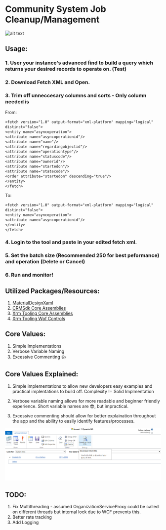 # Community System Job Cleanup/Management

![alt text](https://github.com/colathro/Dynamics-CRM-Community-System-Job-Cleanup/blob/master/Dynamics-365-Async-Cleanup/Reference%20Guide/CurrentVersionScreenshot.JPG?raw=true)

## Usage:
### 1. User your instance's advanced find to build a query which returns your desired records to operate on. (Test)
### 2. Download Fetch XML and Open.
### 3. Trim off unneccesary columns and sorts - Only column needed is 
From: 
```
<fetch version="1.0" output-format="xml-platform" mapping="logical" distinct="false">
<entity name="asyncoperation">
<attribute name="asyncoperationid"/>
<attribute name="name"/>
<attribute name="regardingobjectid"/>
<attribute name="operationtype"/>
<attribute name="statuscode"/>
<attribute name="ownerid"/>
<attribute name="startedon"/>
<attribute name="statecode"/>
<order attribute="startedon" descending="true"/>
</entity>
</fetch>
```

To: 
```
<fetch version="1.0" output-format="xml-platform" mapping="logical" distinct="false">
<entity name="asyncoperation">
<attribute name="asyncoperationid"/>
</entity>
</fetch>
```

### 4. Login to the tool and paste in your edited fetch xml.
### 5. Set the batch size (Recommended 250 for best peformance) and operation (Delete or Cancel)
### 6. Run and monitor!

## Utilized Packages/Resources:
1. [MaterialDesignXaml](http://materialdesigninxaml.net/)
2. [CRMSdk Core Assemblies](https://www.nuget.org/packages/Microsoft.CrmSdk.CoreAssemblies/)
3. [Xrm Tooling Core Assemblies](https://www.nuget.org/packages/Microsoft.CrmSdk.XrmTooling.CoreAssembly/)
4. [Xrm Tooling Wpf Controls](https://www.nuget.org/packages/Microsoft.CrmSdk.XrmTooling.WpfControls/)


## Core Values:
1. Simple Implementations
2. Verbose Variable Naming
3. Excessive Commenting :+1:


## Core Values Explained:
1. Simple implementations to allow new developers easy examples and practical implentations to build off. Complexity != Solid Implmentation

2. Verbose variable naming allows for more readable and beginner friendly experience. Short variable names are :sunglasses:, but impractical.

3. Excessive commenting should allow for better explaination throughout the app and the ability to easily identify features/processes.

![alt text](https://github.com/colathro/CRMAsyncCleanup/blob/master/Dynamics-365-Async-Cleanup/Reference%20Guide/AdvancedFind.png?raw=true)

## TODO:
1. Fix Multithreading - assumed OrganizationServiceProxy could be called on different threads but internal lock due to WCF prevents this.
2. Better rate tracking
3. Add Logging
